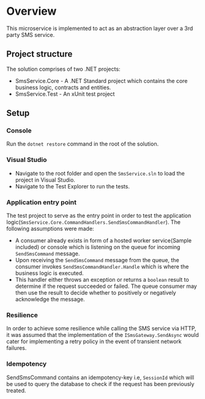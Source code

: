# Overview
This microservice is implemented to act as an abstraction layer over a 3rd party SMS service. 

## Project structure
The solution comprises of two .NET projects:

- SmsService.Core - A .NET Standard project which contains the core business logic, contracts and entities.
- SmsService.Test - An xUnit test project

## Setup
### Console
Run the `dotnet restore` command in the root of the solution. 

### Visual Studio
- Navigate to the root folder and open the `SmsService.sln` to load the project in Visual Studio.
- Navigate to the Test Explorer to run the tests.


### Application entry point
The test project to serve as the entry point in order to test the application logic(`SmsService.Core.CommandHandlers.SendSmsCommandHandler`). The following assumptions were made:

- A consumer already exists in form of a hosted worker service(Sample included) or console which is listening on the queue for incoming `SendSmsCommand` message.
- Upon receiving the `SendSmsCommand` message from the queue, the consumer invokes `SendSmsCommandHandler.Handle` which is where the business logic is executed. 
- This handler either throws an exception or returns a `boolean` result to determine if the request succeeded or failed. The queue consumer may then use the result to decide whether to positively or negatively acknowledge the message.

 ### Resilience
 In order to achieve some resilience while calling the SMS service via HTTP, it was assumed that the implementation of the `ISmsGateway.SendAsync` would cater for implementing a retry policy in the event of transient network failures.
 
### Idempotency
SendSmsCommand contains an idempotency-key i.e, `SessionId` which will be used to query the database to check if the request has been previously treated. 
